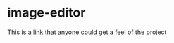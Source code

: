 # image-editor
This is a [link](https://cdpn.io/pen/debug/gOeyxMm?authentication_hash=xnrabBnqYJEA) that anyone could get a feel of the project 
